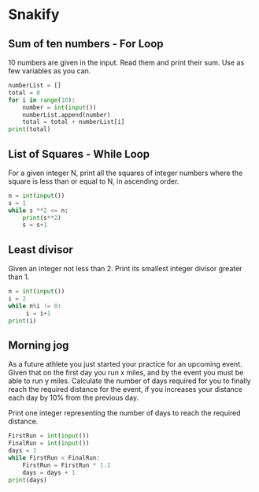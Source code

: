 # Snakify 


## Sum of ten numbers - For Loop 
10 numbers are given in the input. Read them and print their sum. Use as few variables as you can.
```py
numberList = []
total = 0
for i in range(10):
    number = int(input())
    numberList.append(number)
    total = total + numberList[i]
print(total)
```

## List of Squares - While Loop 
For a given integer N, print all the squares of integer numbers where the square is less than or equal to N, in ascending order.
```py
n = int(input())
s = 1 
while s **2 <= n: 
    print(s**2)
    s = s+1
``` 
## Least divisor
Given an integer not less than 2. Print its smallest integer divisor greater than 1.
```py
n = int(input())
i = 2 
while n%i != 0: 
     i = i+1 
print(i)
```
## Morning jog
As a future athlete you just started your practice for an upcoming event. Given that on the first day you run x miles, and by the event you must be able to run y miles.
Calculate the number of days required for you to finally reach the required distance for the event, if you increases your distance each day by 10% from the previous day.

Print one integer representing the number of days to reach the required distance.
```py
FirstRun = int(input())
FinalRun = int(input())
days = 1
while FirstRun < FinalRun:
    FirstRun = FirstRun * 1.1
    days = days + 1
print(days)
``` 
